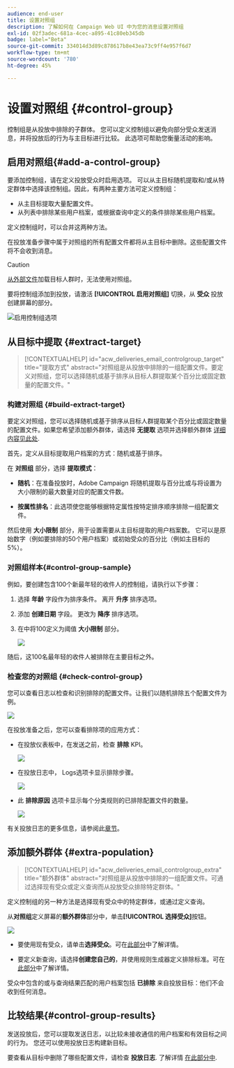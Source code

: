 ```yaml
---
audience: end-user
title: 设置对照组
description: 了解如何在 Campaign Web UI 中为您的消息设置对照组
exl-id: 02f3adec-681a-4cec-a895-41c80eb345db
badge: label="Beta"
source-git-commit: 334014d3d89c878617b8e43ea73c9ff4e957f6d7
workflow-type: tm+mt
source-wordcount: '780'
ht-degree: 45%

---
```


# 设置对照组 {#control-group}

控制组是从投放中排除的子群体。 您可以定义控制组以避免向部分受众发送消息，并将投放后的行为与主目标进行比较。 此选项可帮助您衡量活动的影响。

## 启用对照组{#add-a-control-group}

要添加控制组，请在定义投放受众时启用选项。 可以从主目标随机提取和/或从特定群体中选择该控制组。因此，有两种主要方法可定义控制组：

* 从主目标提取大量配置文件。
* 从列表中排除某些用户档案，或根据查询中定义的条件排除某些用户档案。

定义控制组时，可以合并这两种方法。

在投放准备步骤中属于对照组的所有配置文件都将从主目标中删除。这些配置文件将不会收到消息。

>[!CAUTION]
>
>[从外部文件](file-audience.md)加载目标人群时，无法使用对照组。

要将控制组添加到投放，请激活 **[!UICONTROL 启用对照组]** 切换，从 **受众** 投放创建屏幕的部分。

![启用控制组选项](assets/control-group1.png)


## 从目标中提取 {#extract-target}

>[!CONTEXTUALHELP]
>id="acw_deliveries_email_controlgroup_target"
>title="提取方式"
>abstract="对照组是从投放中排除的一组配置文件。要定义对照组，您可以选择随机或基于排序从目标人群提取某个百分比或固定数量的配置文件。"


### 构建对照组 {#build-extract-target}

要定义对照组，您可以选择随机或基于排序从目标人群提取某个百分比或固定数量的配置文件。如果您希望添加额外群体，请选择 **无提取** 选项并选择额外群体 [详细内容见此处](#extra-population).

首先，定义从目标提取用户档案的方式：随机或基于排序。

在 **对照组** 部分，选择 **提取模式**：

* **随机**：在准备投放时，Adobe Campaign 将随机提取与百分比或与将设置为大小限制的最大数量对应的配置文件数。

* **按属性排名**：此选项使您能够根据特定属性按特定排序顺序排除一组配置文件。


然后使用 **大小限制** 部分，用于设置需要从主目标提取的用户档案数。 它可以是原始数字（例如要排除的50个用户档案）或初始受众的百分比（例如主目标的5%）。


### 对照组样本{#control-group-sample}

例如，要创建包含100个新最年轻的收件人的控制组，请执行以下步骤：

1. 选择 **年龄** 字段作为排序条件。 离开 **升序** 排序选项。
1. 添加 **创建日期** 字段。 更改为 **降序** 排序选项。
1. 在中将100定义为阈值 **大小限制** 部分。

   ![](assets/control-group2.png)

随后，这100名最年轻的收件人被排除在主要目标之外。

### 检查您的对照组 {#check-control-group}

您可以查看日志以检查和识别排除的配置文件。让我们以随机排除五个配置文件为例。

![](assets/control-group4.png)

在投放准备之后，您可以查看排除项的应用方式：

* 在投放仪表板中，在发送之前，检查 **排除** KPI。

  ![](assets/control-group5.png)

* 在投放日志中， Logs选项卡显示排除步骤。

  ![](assets/control-group-sample-logs.png)
<!--

 * The **Exclusion logs** tab displays each profile and the related exclusion **Reason**.

    ![](assets/control-group6.png)
-->

* 此 **排除原因** 选项卡显示每个分类规则的已排除配置文件的数量。

  ![](assets/control-group7.png)

有关投放日志的更多信息，请参阅此[章节](../monitor/delivery-logs.md)。

## 添加额外群体 {#extra-population}

>[!CONTEXTUALHELP]
>id="acw_deliveries_email_controlgroup_extra"
>title="额外群体"
>abstract="对照组是从投放中排除的一组配置文件。可通过选择现有受众或定义查询而从投放受众排除特定群体。"

定义控制组的另一种方法是选择现有受众中的特定群体，或通过定义查询。

从&#x200B;**对照组**&#x200B;定义屏幕的&#x200B;**额外群体**&#x200B;部分中，单击&#x200B;**[!UICONTROL 选择受众]**&#x200B;按钮。

![](assets/control-group3.png)

* 要使用现有受众，请单击&#x200B;**选择受众**。可在[此部分](add-audience.md)中了解详情。

* 要定义新查询，请选择&#x200B;**创建您自己的**，并使用规则生成器定义排除标准。可在[此部分](segment-builder.md)中了解详情。

受众中包含的或与查询结果匹配的用户档案包括 **已排除** 来自投放目标：他们不会收到任何消息。

## 比较结果{#control-group-results}

发送投放后，您可以提取发送日志，以比较未接收通信的用户档案和有效目标之间的行为。 您还可以使用投放日志构建新目标。

要查看从目标中删除了哪些配置文件，请检查 **投放日志**. 了解详情 [在此部分中](#check-control-group).


